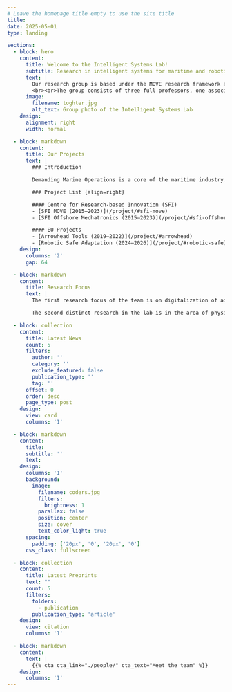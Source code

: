 ```yaml
---
# Leave the homepage title empty to use the site title
title:
date: 2025-05-01
type: landing

sections:
  - block: hero
    content:
      title: Welcome to the Intelligent Systems Lab!
      subtitle: Research in intelligent systems for maritime and robotics
      text: |
        Our research group is based under the MOVE research framework and belongs to <a href="https://www.ntnu.edu/ihb/department-of-ocean-operations-and-civil-engineering" target="_blank">the Department of Ocean Operations and Civil Engineering</a> under <a href="https://www.ntnu.edu/iv" target="_blank">the Faculty of Engineering</a>.  
        <br><br>The group consists of three full professors, one associate professor, three postdoctoral research fellows, and nine Ph.D. candidates who are working on related topics in intelligent systems in maritime and robotics.
      image:
        filename: toghter.jpg
        alt_text: Group photo of the Intelligent Systems Lab
    design:
      alignment: right
      width: normal

  - block: markdown
    content:
      title: Our Projects
      text: |
        ### Introduction

        Demanding Marine Operations is a core of the maritime industry. Introducing a more simulation-driven design process accelerates lessons learned and allows testing of more alternatives.

        ### Project List {align=right}

        #### Centre for Research-based Innovation (SFI)
        - [SFI MOVE (2015–2023)](/project/#sfi-move)
        - [SFI Offshore Mechatronics (2015–2023)](/project/#sfi-offshore)

        #### EU Projects
        - [Arrowhead Tools (2019–2022)](/project/#arrowhead)
        - [Robotic Safe Adaptation (2024–2026)](/project/#robotic-safe)
    design:
      columns: '2'
      gap: 64

  - block: markdown
    content:
      title: Research Focus
      text: |    
        The first research focus of the team is on digitalization of advanced marine systems, a field known for its multidisciplinary nature encompassing hydrodynamics, thermal analysis, control, etc...

        The second distinct research in the lab is in the area of physics-data cooperative hybrid modelling and control of marine vessels...

  - block: collection
    content:
      title: Latest News
      count: 5
      filters:
        author: ''
        category: ''
        exclude_featured: false
        publication_type: ''
        tag: ''
      offset: 0
      order: desc
      page_type: post
    design:
      view: card
      columns: '1'

  - block: markdown
    content:
      title:
      subtitle: ''
      text:
    design:
      columns: '1'
      background:
        image: 
          filename: coders.jpg
          filters:
            brightness: 1
          parallax: false
          position: center
          size: cover
          text_color_light: true
      spacing:
        padding: ['20px', '0', '20px', '0']
      css_class: fullscreen

  - block: collection
    content:
      title: Latest Preprints
      text: ""
      count: 5
      filters:
        folders:
          - publication
        publication_type: 'article'
    design:
      view: citation
      columns: '1'

  - block: markdown
    content:
      text: |
        {{% cta cta_link="./people/" cta_text="Meet the team" %}}
    design:
      columns: '1'
---
```

